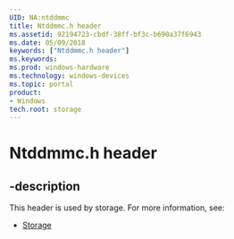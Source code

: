 ```yaml
---
UID: NA:ntddmmc
title: Ntddmmc.h header
ms.assetid: 92194723-cbdf-38ff-bf3c-b690a37f6943
ms.date: 05/09/2018
keywords: ["Ntddmmc.h header"]
ms.keywords: 
ms.prod: windows-hardware
ms.technology: windows-devices
ms.topic: portal
product:
- Windows
tech.root: storage
---
```


# Ntddmmc.h header


## -description


This header is used by storage. For more information, see:

- [Storage](../_storage/index.md)
